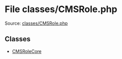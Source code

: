 File classes/CMSRole.php
=========
Source: [classes/CMSRole.php](https://github.com/PrestaShop/PrestaShop/blob/1.6.1.1/classes/CMSRole.php)


Classes
-------

* [CMSRoleCore](class.CMSRoleCore.md)

